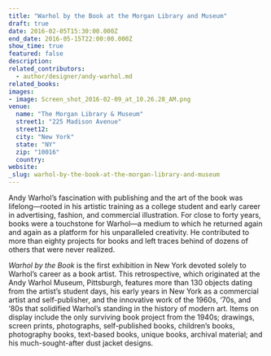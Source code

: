 ```yaml
---
title: "Warhol by the Book at the Morgan Library and Museum"
draft: true
date: 2016-02-05T15:30:00.000Z
end_date: 2016-05-15T22:00:00.000Z
show_time: true
featured: false
description:
related_contributors:
  - author/designer/andy-warhol.md
related_books:
images:
- image: Screen_shot_2016-02-09_at_10.26.28_AM.png
venue:
  name: "The Morgan Library & Museum"
  street1: "225 Madison Avenue"
  street12:
  city: "New York"
  state: "NY"
  zip: "10016"
  country:
website:
_slug: warhol-by-the-book-at-the-morgan-library-and-museum
---
```


Andy Warhol’s fascination with publishing and the art of the book was lifelong—rooted in his artistic training as a college student and early career in advertising, fashion, and commercial illustration. For close to forty years, books were a touchstone for Warhol—a medium to which he returned again and again as a platform for his unparalleled creativity. He contributed to more than eighty projects for books and left traces behind of dozens of others that were never realized.

_Warhol by the Book_ is the first exhibition in New York devoted solely to Warhol’s career as a book artist. This retrospective, which originated at the Andy Warhol Museum, Pittsburgh, features more than 130 objects dating from the artist’s student days, his early years in New York as a commercial artist and self-publisher, and the innovative work of the 1960s, ‘70s, and ‘80s that solidified Warhol’s standing in the history of modern art. Items on display include the only surviving book project from the 1940s; drawings, screen prints, photographs, self-published books, children’s books, photography books, text-based books, unique books, archival material; and his much-sought-after dust jacket designs.
